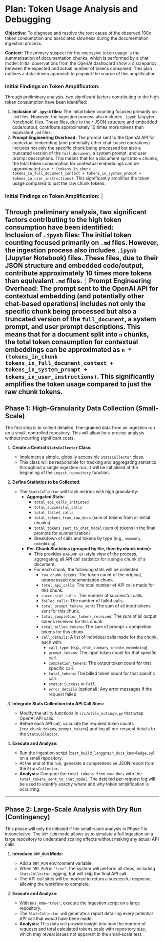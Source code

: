 # Plan: Token Usage Analysis and Debugging

**Objective:** To diagnose and resolve the root cause of the observed 100x token consumption and associated slowness during the documentation ingestion process.

**Context:** The primary suspect for the excessive token usage is the summarization of documentation chunks, which is performed by a chat model. Initial observations from the OpenAI dashboard show a discrepancy between the expected and actual number of tokens consumed. This plan outlines a data-driven approach to pinpoint the source of this amplification.

### Initial Findings on Token Amplification:
Through preliminary analysis, two significant factors contributing to the high token consumption have been identified:
1.  **Inclusion of `.ipynb` files:** The initial token counting focused primarily on `.md` files. However, the ingestion process also includes `.ipynb` (Jupyter Notebook) files. These files, due to their JSON structure and embedded code/output, contribute approximately 10 times more tokens than equivalent `.md` files.
2.  **Prompt Engineering Overhead:** The prompt sent to the OpenAI API for contextual embedding (and potentially other chat-based operations) includes not only the specific chunk being processed but also a truncated version of the `full_document`, a system prompt, and user prompt descriptions. This means that for a document split into `n` chunks, the total token consumption for contextual embeddings can be approximated as `n * (tokens_in_chunk + tokens_in_full_document_context + tokens_in_system_prompt + tokens_in_user_instructions)`. This significantly amplifies the token usage compared to just the raw chunk tokens.

### Initial Findings on Token Amplification:                                                                                                                                                                                     │
Through preliminary analysis, two significant factors contributing to the high token consumption have been identified:                                                                                                     
**Inclusion of `.ipynb` files:** The initial token counting focused primarily on `.md` files. However, the ingestion process also includes `.ipynb` (Jupyter Notebook) files. These files, due to their JSON structure and embedded code/output, contribute approximately 10 times more tokens than equivalent `.md` files.                                                                                                                                 │
**Prompt Engineering Overhead:** The prompt sent to the OpenAI API for contextual embedding (and potentially other chat-based operations) includes not only the specific chunk being processed but also a truncated version of the `full_document`, a system prompt, and user prompt descriptions. This means that for a document split into `n` chunks, the total token consumption for contextual embeddings can be approximated as `n * (tokens_in_chunk tokens_in_full_document_context + tokens_in_system_prompt + tokens_in_user_instructions)`. This significantly amplifies the token usage compared to just the raw chunk tokens.
---

## Phase 1: High-Granularity Data Collection (Small-Scale)

The first step is to collect detailed, fine-grained data from an ingestion run on a small, controlled repository. This will allow for a precise analysis without incurring significant costs.

1.  **Create a Central `StatsCollector` Class:**
    *   Implement a simple, globally accessible `StatsCollector` class.
    *   This class will be responsible for tracking and aggregating statistics throughout a single ingestion run. It will be initialized at the beginning of the `ingest_repository` function.

2.  **Define Statistics to be Collected:**
    *   The `StatsCollector` will track metrics with high granularity:
        *   **Aggregated Stats:**
            *   `total_api_calls_initiated`
            *   `total_successful_calls`
            *   `total_failed_calls`
            *   `total_tokens_from_raw_docs` (sum of tokens from all initial chunks)
            *   `total_tokens_sent_to_chat_model` (sum of tokens in the final prompts for summarization)
            *   Breakdown of calls and tokens by type (e.g., `summary`, `embedding`).
        *   **Per-Chunk Statistics (grouped by file, then by chunk index):**
            *   This provides a `GROUP BY`-style view of the process, aggregating all API call statistics for a single chunk of a document.
            *   For each chunk, the following stats will be collected:
                *   `raw_chunk_tokens`: The token count of the original, unprocessed documentation chunk.
                *   `total_api_calls`: The total number of API calls made for this chunk.
                *   `successful_calls`: The number of successful calls.
                *   `failed_calls`: The number of failed calls.
                *   `total_prompt_tokens_sent`: The sum of all input tokens sent for this chunk.
                *   `total_completion_tokens_received`: The sum of all output tokens received for this chunk.
                *   `total_billed_tokens`: The sum of prompt + completion tokens for this chunk.
                *   `call_details`: A list of individual calls made for the chunk, each with:
                    *   `call_type`: (e.g., `chat_summary`, `create_embedding`).
                    *   `prompt_tokens`: The input token count for that specific call.
                    *   `completion_tokens`: The output token count for that specific call.
                    *   `total_tokens`: The billed token count for that specific call.
                    *   `status`: `Success` or `Fail`.
                    *   `error_details` (optional): Any error messages if the request failed.

3.  **Integrate Stats Collection into API Call Sites:**
    *   Modify the utility functions in `src/utils_botingw.py` that wrap OpenAI API calls.
    *   Before each API call, calculate the required token counts (`raw_chunk_tokens`, `prompt_tokens`) and log all per-request details to the `StatsCollector`.

4.  **Execute and Analyze:**
    *   Run the ingestion script (`test_build_langgraph_docs_knowledge.py`) on a small repository.
    *   At the end of the run, generate a comprehensive JSON report from the `StatsCollector`.
    *   **Analysis:** Compare the `total_tokens_from_raw_docs` with the `total_tokens_sent_to_chat_model`. The detailed per-request log will be used to identify exactly where and why token amplification is occurring.

---

## Phase 2: Large-Scale Analysis with Dry Run (Contingency)

This phase will only be initiated if the small-scale analysis in Phase 1 is inconclusive. The `DRY_RUN` mode allows us to simulate a full ingestion on a large repository to understand scaling effects without making any actual API calls.

1.  **Introduce `DRY_RUN` Mode:**
    *   Add a `DRY_RUN` environment variable.
    *   When `DRY_RUN` is `"true"`, the system will perform all steps, including `StatsCollector` logging, but will skip the final API call.
    *   The API call sites will be mocked to return a successful response, allowing the workflow to complete.

2.  **Execute and Analyze:**
    *   With `DRY_RUN="true"`, execute the ingestion script on a large repository.
    *   The `StatsCollector` will generate a report detailing every potential API call that *would* have been made.
    *   **Analysis:** This data will provide insight into how the number of requests and total calculated tokens scale with repository size, which may reveal issues not apparent in the small-scale test.